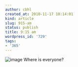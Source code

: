 ```yaml
---
author: cbhl
created_at: 2010-11-17 10:14:01
kind: article
slug: 915-am
status: publish
title: 9:15 am
wordpress_id: '729'
tags:
- '365'
---
```


![image](http://images.azuresky.ca/blog/wp-content/uploads/2010/11/wpid-IMG_20101117_091437.jpg)
Where is everyone?
